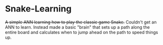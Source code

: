# Snake-Learning
~~A simple ANN learning how to play the classic game Snake.~~ 
Couldn't get an ANN to learn. Instead made a basic "brain" that sets up a path along the entire board and calculates when to jump ahead on the path to speed things up. 

